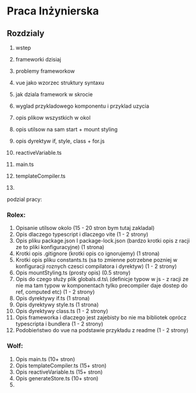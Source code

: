 # Praca Inżynierska

## Rozdzialy

1. wstep
2. frameworki dzisiaj
3. problemy frameworkow
4. vue jako wzorzec struktury syntaxu
5. jak dziala framework w skrocie
6. wyglad przykladowego komponentu i przyklad uzycia

7. opis plikow wszystkich w okol
8. opis utilsow na sam start + mount styling
9. opis dyrektyw if, style, class + for.js

10. reactiveVariable.ts
11. main.ts
12. templateCompiler.ts
13.

podzial pracy:

### Rolex:

1. Opisanie utilsow okolo (15 - 20 stron bym tutaj zakladal)
2. Opis dlaczego typescript i dlaczego vite (1 - 2 strony)
3. Opis pliku package.json I package-lock.json (bardzo krotki opis z racji ze to pliki konfiguracyjne) (1 strona)
4. Krotki opis .gitignore (krotki opis co ignorujemy) (1 strona)
5. Krotki opis pliku constants.ts (sa to zmienne potrzebne pozniej w konfiguracji roznych czesci compilatora i dyrektyw)
   (1 - 2 strony)
6. Opis mountStyling.ts (prosty opis) (0.5 strony)
7. Opis do czego służy plik globals.d.ts\ (definicje typow w js - z racji ze nie ma tam typow w komponentach tylko precompiler daje dostep do ref, computed etc) (1 - 2 strony)
8. Opis dyrektywy if.ts (1 strona)
9. Opis dyrektywy style.ts (1 strona)
10. Opis dyrektywy class.ts (1 - 2 strony)
11. Opis frameworka i dlaczego jest zajebisty bo nie ma bibliotek oprócz typescripta i bundlera (1 - 2 strony)
12. Podobieństwo do vue na podstawie przykładu z readme (1 - 2 strony)

### Wolf:

1. Opis main.ts (10+ stron)
2. Opis templateCompiler.ts (15+ stron)
3. Opis reactiveVariable.ts (15+ stron)
4. Opis generateStore.ts (10+ stron)
5.

